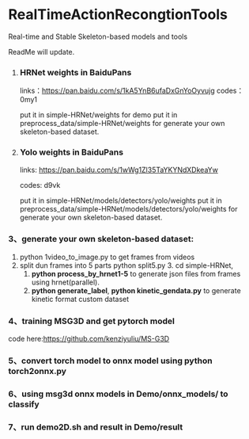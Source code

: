 # RealTimeActionRecongtionTools
Real-time and Stable Skeleton-based models and tools 

ReadMe will update.

1. ### HRNet weights in BaiduPans 

   links：https://pan.baidu.com/s/1kA5YnB6ufaDxGnYoOyvujg 
   codes：0my1
   
   put it in simple-HRNet/weights for demo
   put it in preprocess_data/simple-HRNet/weights for generate your own skeleton-based dataset.

2. ### Yolo weights in BaiduPans

   links: https://pan.baidu.com/s/1wWg1Zl35TaYKYNdXDkeaYw

   codes: d9vk

   put it in  simple-HRNet/models/detectors/yolo/weights
   put it in preprocess_data/simple-HRNet/models/detectors/yolo/weights for generate your own skeleton-based dataset.

### 3、generate your own skeleton-based dataset:

   1. python 1video_to_image.py 
      to get frames from videos
   2. split dun frames into 5 parts 
      python split5.py
    3. cd simple-HRNet, 
        1. **python process_by_hrnet1-5** to generate json files from frames using hrnet(parallel). 
        2. **python generate_label**, 
           **python kinetic_gendata.py** to generate kinetic format custom dataset

### 4、training MSG3D and get pytorch model
   code here:https://github.com/kenziyuliu/MS-G3D

### 5、convert torch model to onnx model using python torch2onnx.py

### 6、using msg3d onnx models in Demo/onnx_models/ to classify

### 7、run demo2D.sh and result in Demo/result



